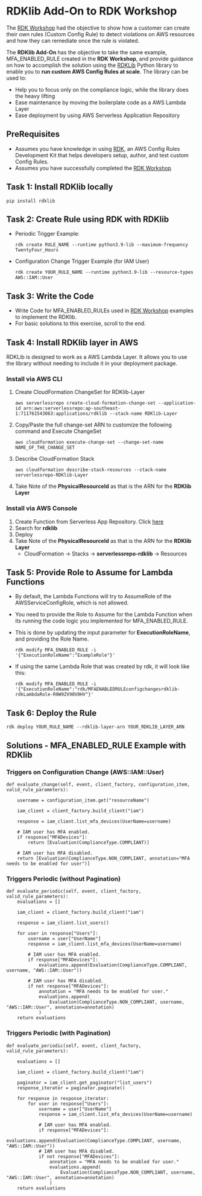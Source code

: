 # RDKlib Add-On to RDK Workshop

The [RDK Workshop](https://github.com/awslabs/aws-config-rdk/blob/master/rdk-workshop/instructions.md) had the objective to show how a customer can create their own rules (Custom Config Rule) to detect violations on AWS resources and how they can remediate once the rule is violated.

The **RDKlib Add-On** has the objective to take the same example, MFA_ENABLED_RULE created in the **RDK Workshop**, and provide guidance on how to accomplish the solution using the [RDKLib](https://github.com/awslabs/aws-config-rdklib) Python library to enable you to **run custom AWS Config Rules at scale**.  The library can be used to:

- Help you to focus only on the compliance logic, while the library does the heavy lifting
- Ease maintenance by moving the boilerplate code as a AWS Lambda Layer
- Ease deployment by using AWS Serverless Application Repository

## PreRequisites

- Assumes you have knowledge in using [RDK](https://github.com/awslabs/aws-config-rdk), an AWS Config Rules Development Kit that helps developers setup, author, and test custom Config Rules.
- Assumes you have successfully completed the [RDK Workshop](https://github.com/awslabs/aws-config-rdk/blob/master/rdk-workshop/instructions.md)

## Task 1: Install RDKlib locally

    pip install rdklib

## Task 2: Create Rule using RDK with RDKlib

- Periodic Trigger Example:

      rdk create RULE_NAME --runtime python3.9-lib --maximum-frequency TwentyFour_Hours

- Configuration Change Trigger Example (for IAM User)

      rdk create YOUR_RULE_NAME --runtime python3.9-lib --resource-types AWS::IAM::User

## Task 3: Write the Code

- Write Code for MFA_ENABLED_RULEs used in [RDK Workshop](https://github.com/awslabs/aws-config-rdk/blob/master/rdk-workshop/instructions.md) examples to implement the RDKlib.
- For basic solutions to this exercise, scroll to the end.

## Task 4: Install RDKlib layer in AWS

RDKLib is designed to work as a AWS Lambda Layer. It allows you to use the library without needing to include it in your deployment package.

### Install via AWS CLI

1. Create CloudFormation ChangeSet for RDKlib-Layer

       aws serverlessrepo create-cloud-formation-change-set --application-id arn:aws:serverlessrepo:ap-southeast-1:711761543063:applications/rdklib --stack-name RDKlib-Layer

1. Copy/Paste the full change-set ARN to customize the following command and Execute ChangeSet

       aws cloudformation execute-change-set --change-set-name NAME_OF_THE_CHANGE_SET

1. Describe CloudFormation Stack

       aws cloudformation describe-stack-resources --stack-name serverlessrepo-RDKlib-Layer

1. Take Note of the **PhysicalResourceId** as that is the ARN for the **RDKlib Layer**

### Install via AWS Console

1. Create Function from Serverless App Repository.  Click [here](https://console.aws.amazon.com/lambda/home#/create/application?tab=serverlessApps)
1. Search for **rdklib**
1. Deploy
1. Take Note of the **PhysicalResourceId** as that is the ARN for the **RDKlib Layer**
    - CloudFormation -> Stacks -> **serverlessrepo-rdklib** -> Resources

## Task 5: Provide Role to Assume for Lambda Functions

- By default, the Lambda Functions will try to AssumeRole of the AWSServiceConfigRole, which is not allowed.
- You need to provide the Role to Assume for the Lambda Function when its running the code logic you implemented for MFA_ENABLED_RULE.
- This is done by updating the input parameter for **ExecutionRoleName**, and providing the Role Name.

      rdk modify MFA_ENABLED_RULE -i '{"ExecutionRoleName":"ExampleRole"}'

- If using the same Lambda Role that was created by rdk, it will look like this:

      rdk modify MFA_ENABLED_RULE -i '{"ExecutionRoleName":"rdk/MFAENABLEDRULEconfigchangesrdklib-rdkLambdaRole-R0W9ZV90V0HV"}'

## Task 6: Deploy the Rule

    rdk deploy YOUR_RULE_NAME --rdklib-layer-arn YOUR_RDKLIB_LAYER_ARN

## Solutions - MFA_ENABLED_RULE Example with RDKlib

### Triggers on Configuration Change (AWS::IAM::User)

    def evaluate_change(self, event, client_factory, configuration_item, valid_rule_parameters):

        username = configuration_item.get("resourceName")

        iam_client = client_factory.build_client("iam")

        response = iam_client.list_mfa_devices(UserName=username)

        # IAM user has MFA enabled.
        if response["MFADevices"]:
            return [Evaluation(ComplianceType.COMPLIANT)]

        # IAM user has MFA disabled.
        return [Evaluation(ComplianceType.NON_COMPLIANT, annotation="MFA needs to be enabled for user")]

### Triggers Periodic (without Pagination)

    def evaluate_periodic(self, event, client_factory, valid_rule_parameters):
        evaluations = []

        iam_client = client_factory.build_client("iam")

        response = iam_client.list_users()

        for user in response["Users"]:
            username = user["UserName"]
            response = iam_client.list_mfa_devices(UserName=username)

            # IAM user has MFA enabled.
            if response["MFADevices"]:
                evaluations.append(Evaluation(ComplianceType.COMPLIANT, username, "AWS::IAM::User"))

            # IAM user has MFA disabled.
            if not response["MFADevices"]:
                annotation = "MFA needs to be enabled for user."
                evaluations.append(
                    Evaluation(ComplianceType.NON_COMPLIANT, username, "AWS::IAM::User", annotation=annotation)
                )
        return evaluations

### Triggers Periodic (with Pagination)

    def evaluate_periodic(self, event, client_factory, valid_rule_parameters):

        evaluations = []

        iam_client = client_factory.build_client("iam")

        paginator = iam_client.get_paginator("list_users")
        response_iterator = paginator.paginate()

        for response in response_iterator:
            for user in response["Users"]:
                username = user["UserName"]
                response = iam_client.list_mfa_devices(UserName=username)

                # IAM user has MFA enabled.
                if response["MFADevices"]:
                    evaluations.append(Evaluation(ComplianceType.COMPLIANT, username, "AWS::IAM::User"))
                # IAM user has MFA disabled.
                if not response["MFADevices"]:
                    annotation = "MFA needs to be enabled for user."
                    evaluations.append(
                        Evaluation(ComplianceType.NON_COMPLIANT, username, "AWS::IAM::User", annotation=annotation)
                    )
        return evaluations
